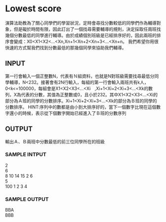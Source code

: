# Lowest score
演算法助教為了關心同學們的學習狀況，定時會尋找分數較低的同學們作為輔導對象，但是礙於時間有限，因此訂出了一個找尋需要輔導的規則，決定採取任兩班找幾個分數最低的同學進行輔導。由於成績個別班級是已經排序好的，因此兩班的排序會變成：X0<X1<X2<…<Xn,Xn+1<Xn+2<Xn+3<…<Xn+n。
我們希望你用很快速的方式幫我們找到分數最低的那幾個同學來協助我們輔導。
## INPUT
第一行會輸入一個正整數N，代表有Ｎ組資料，也就是N對班級需要找尋最低分同學輔導，N<232。接著會有2N行輸入，每組的第一行會輸入兩班共有k人，0<k<=100000，每組會是X1<X2<X3<…<Xi　,Xi+1<Xi+2<Xi+3<…<Xk的數列，X為代表的分數，其值為正整數或0，且小於232。其中X1<X2<X3<…<Xi的部分為Ａ班的同學的分數排序。Xi+1<Xi+2<Xi+3<…<Xk的部分為Ｂ班的同學的分數排序。
HINT:序列中的數都是由小到大排序好的，當下一個數字比現在這個數字還小的時候，表示從下個數字開始已經進入了Ｂ班的分數序列
## OUTPUT
輸出Ａ、Ｂ兩班中分數最低的前三位同學所在的班級
### SAMPLE INTPUT
2  
6  
8 10 14 15 2 6  
5  
100 1 2 3 4
### SAMPLE OUTPUT
BBA  
BBB
